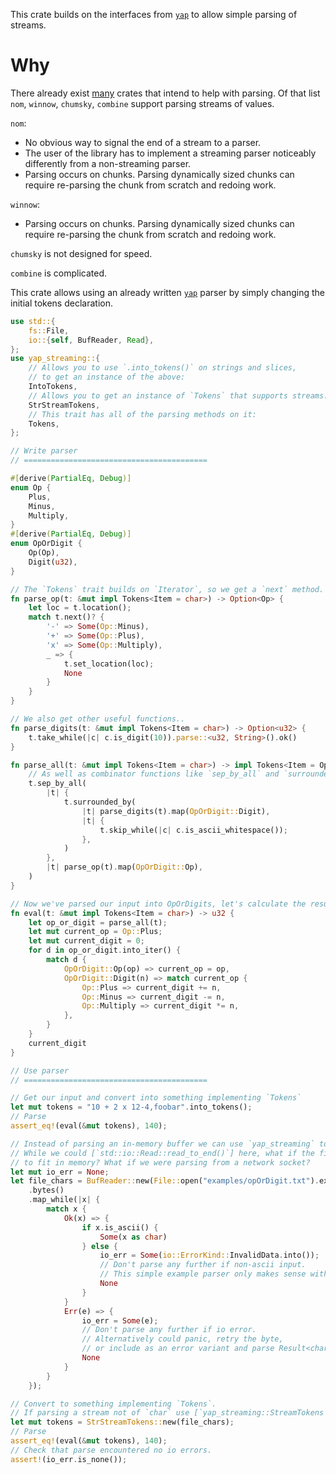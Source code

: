 <!-- cargo-rdme start -->

This crate builds on the interfaces from [`yap`](https://crates.io/crates/yap) to allow simple parsing of streams.

# Why

There already exist [many](https://github.com/rosetta-rs/parse-rosetta-rs) crates that intend to help with parsing.
Of that list `nom`, `winnow`, `chumsky`, `combine` support parsing streams of values.

`nom`:
- No obvious way to signal the end of a stream to a parser.
- The user of the library has to implement a streaming parser noticeably differently from a non-streaming parser.
- Parsing occurs on chunks. Parsing dynamically sized chunks can require re-parsing the chunk from scratch and redoing work.

`winnow`:
- Parsing occurs on chunks. Parsing dynamically sized chunks can require re-parsing the chunk from scratch and redoing work.

`chumsky` is not designed for speed.

`combine` is complicated.

This crate allows using an already written [`yap`](https://crates.io/crates/yap) parser by simply changing the initial tokens declaration.

```rust
use std::{
    fs::File,
    io::{self, BufReader, Read},
};
use yap_streaming::{
    // Allows you to use `.into_tokens()` on strings and slices,
    // to get an instance of the above:
    IntoTokens,
    // Allows you to get an instance of `Tokens` that supports streams:
    StrStreamTokens,
    // This trait has all of the parsing methods on it:
    Tokens,
};

// Write parser
// =========================================

#[derive(PartialEq, Debug)]
enum Op {
    Plus,
    Minus,
    Multiply,
}
#[derive(PartialEq, Debug)]
enum OpOrDigit {
    Op(Op),
    Digit(u32),
}

// The `Tokens` trait builds on `Iterator`, so we get a `next` method.
fn parse_op(t: &mut impl Tokens<Item = char>) -> Option<Op> {
    let loc = t.location();
    match t.next()? {
        '-' => Some(Op::Minus),
        '+' => Some(Op::Plus),
        'x' => Some(Op::Multiply),
        _ => {
            t.set_location(loc);
            None
        }
    }
}

// We also get other useful functions..
fn parse_digits(t: &mut impl Tokens<Item = char>) -> Option<u32> {
    t.take_while(|c| c.is_digit(10)).parse::<u32, String>().ok()
}

fn parse_all(t: &mut impl Tokens<Item = char>) -> impl Tokens<Item = OpOrDigit> + '_ {
    // As well as combinator functions like `sep_by_all` and `surrounded_by`..
    t.sep_by_all(
        |t| {
            t.surrounded_by(
                |t| parse_digits(t).map(OpOrDigit::Digit),
                |t| {
                    t.skip_while(|c| c.is_ascii_whitespace());
                },
            )
        },
        |t| parse_op(t).map(OpOrDigit::Op),
    )
}

// Now we've parsed our input into OpOrDigits, let's calculate the result..
fn eval(t: &mut impl Tokens<Item = char>) -> u32 {
    let op_or_digit = parse_all(t);
    let mut current_op = Op::Plus;
    let mut current_digit = 0;
    for d in op_or_digit.into_iter() {
        match d {
            OpOrDigit::Op(op) => current_op = op,
            OpOrDigit::Digit(n) => match current_op {
                Op::Plus => current_digit += n,
                Op::Minus => current_digit -= n,
                Op::Multiply => current_digit *= n,
            },
        }
    }
    current_digit
}

// Use parser
// =========================================

// Get our input and convert into something implementing `Tokens`
let mut tokens = "10 + 2 x 12-4,foobar".into_tokens();
// Parse
assert_eq!(eval(&mut tokens), 140);

// Instead of parsing an in-memory buffer we can use `yap_streaming` to parse a stream.
// While we could [`std::io::Read::read_to_end()`] here, what if the file was too large
// to fit in memory? What if we were parsing from a network socket?
let mut io_err = None;
let file_chars = BufReader::new(File::open("examples/opOrDigit.txt").expect("open file"))
    .bytes()
    .map_while(|x| {
        match x {
            Ok(x) => {
                if x.is_ascii() {
                    Some(x as char)
                } else {
                    io_err = Some(io::ErrorKind::InvalidData.into());
                    // Don't parse any further if non-ascii input.
                    // This simple example parser only makes sense with ascii values.
                    None
                }
            }
            Err(e) => {
                io_err = Some(e);
                // Don't parse any further if io error.
                // Alternatively could panic, retry the byte,
                // or include as an error variant and parse Result<char, ParseError> instead.
                None
            }
        }
    });

// Convert to something implementing `Tokens`.
// If parsing a stream not of `char` use [`yap_streaming::StreamTokens`] instead.
let mut tokens = StrStreamTokens::new(file_chars);
// Parse
assert_eq!(eval(&mut tokens), 140);
// Check that parse encountered no io errors.
assert!(io_err.is_none());
```

<!-- cargo-rdme end -->
